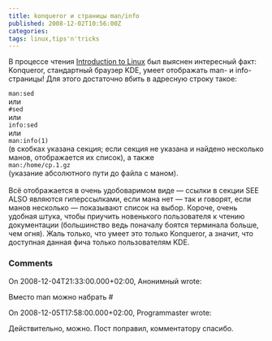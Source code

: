 ```yaml
---
title: konqueror и страницы man/info
published: 2008-12-02T10:56:00Z
categories: 
tags: linux,tips'n'tricks
---
```


В процессе чтения <a href=http://tldp.org/LDP/intro-linux/ target="_blank">Introduction to Linux</a> был выяснен интересный факт<a name='more'></a>: Konqueror, стандартный браузер KDE, умеет отображать man- и info-страницы! Для этого достаточно вбить в адресную строку такое:<br /><div class="code"><code>man:sed</code></div>или<br /><div class="code"><code>#sed</code></div>или<br /><div class="code"><code>info:sed</code></div>или<br /><div class="code"><code>man:info(1)</code></div>(в скобках указана секция; если секция не указана и найдено несколько манов, отображается их список), а также<br /><div class="code"><code>man:/home/cp.1.gz</code></div>(указание абсолютного пути до файла с маном).<br /><br />Всё отображается в очень удобоваримом виде &mdash; ссылки в секции SEE ALSO являются гиперссылками, если мана нет &mdash; так и говорят, если манов несколько &mdash; показывают список на выбор. Короче, очень удобная штука, чтобы приучить новенького пользователя к чтению документации (большинство ведь поначалу боятся терминала больше, чем огня). Жаль только, что умеет это только Konqueror, а значит, что доступная данная фича только пользователям KDE.

<h3 id='hakyll-convert-comments-title'>Comments</h3>
<div class='hakyll-convert-comment'>
<p class='hakyll-convert-comment-date'>On 2008-12-04T21:33:00.000+02:00, Анонимный wrote:</p>
<p class='hakyll-convert-comment-body'>
Вместо man можно набрать #
</p>
</div>

<div class='hakyll-convert-comment'>
<p class='hakyll-convert-comment-date'>On 2008-12-05T17:58:00.000+02:00, Programmaster wrote:</p>
<p class='hakyll-convert-comment-body'>
Действительно, можно. Пост поправил, комментатору спасибо.
</p>
</div>



